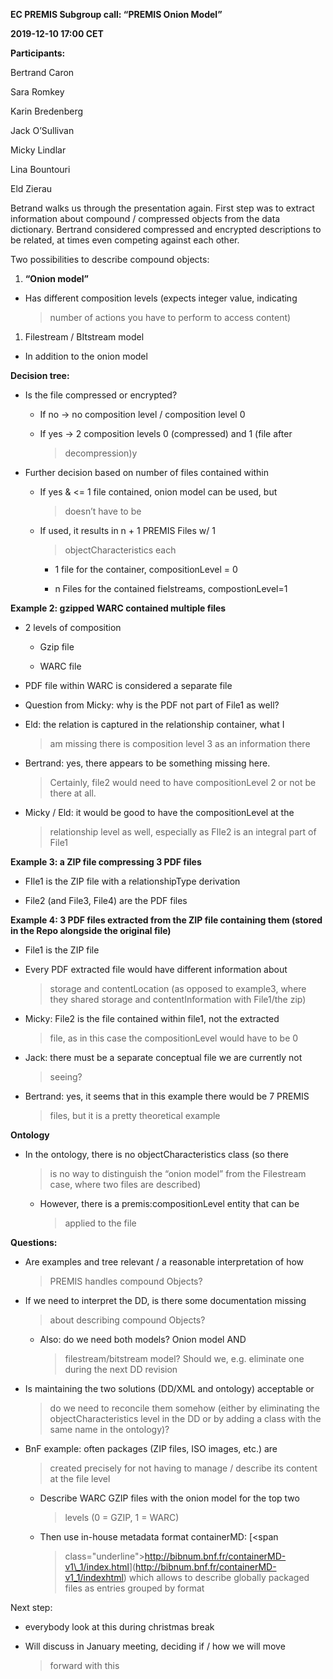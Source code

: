 **EC PREMIS Subgroup call: “PREMIS Onion Model”**

**2019-12-10 17:00 CET**

**Participants:**

Bertrand Caron

Sara Romkey

Karin Bredenberg

Jack O’Sullivan

Micky Lindlar

Lina Bountouri

Eld Zierau

Betrand walks us through the presentation again. First step was to
extract information about compound / compressed objects from the data
dictionary. Bertrand considered compressed and encrypted descriptions to
be related, at times even competing against each other.

Two possibilities to describe compound objects:

1.  **“Onion model”**

-   Has different composition levels (expects integer value, indicating
    > number of actions you have to perform to access content)

1.  Filestream / BItstream model

-   In addition to the onion model

**Decision tree:**

-   Is the file compressed or encrypted?

    -   If no → no composition level / composition level 0

    -   If yes → 2 composition levels 0 (compressed) and 1 (file after
        > decompression)y

-   Further decision based on number of files contained within

    -   If yes & &lt;= 1 file contained, onion model can be used, but
        > doesn’t have to be

    -   If used, it results in n + 1 PREMIS Files w/ 1
        > objectCharacteristics each

        -   1 file for the container, compositionLevel = 0

        -   n Files for the contained fielstreams, compostionLevel=1

**Example 2: gzipped WARC contained multiple files**

-   2 levels of composition

    -   Gzip file

    -   WARC file

-   PDF file within WARC is considered a separate file

-   Question from Micky: why is the PDF not part of File1 as well?

-   Eld: the relation is captured in the relationship container, what I
    > am missing there is composition level 3 as an information there

-   Bertrand: yes, there appears to be something missing here.
    > Certainly, file2 would need to have compositionLevel 2 or not be
    > there at all.

-   Micky / Eld: it would be good to have the compositionLevel at the
    > relationship level as well, especially as FIle2 is an integral
    > part of File1

**Example 3: a ZIP file compressing 3 PDF files**

-   FIle1 is the ZIP file with a relationshipType derivation

-   File2 (and File3, File4) are the PDF files

**Example 4: 3 PDF files extracted from the ZIP file containing them
(stored in the Repo alongside the original file)**

-   File1 is the ZIP file

-   Every PDF extracted file would have different information about
    > storage and contentLocation (as opposed to example3, where they
    > shared storage and contentInformation with File1/the zip)

-   Micky: File2 is the file contained within file1, not the extracted
    > file, as in this case the compositionLevel would have to be 0

-   Jack: there must be a separate conceptual file we are currently not
    > seeing?

-   Bertrand: yes, it seems that in this example there would be 7 PREMIS
    > files, but it is a pretty theoretical example

**Ontology**

-   In the ontology, there is no objectCharacteristics class (so there
    > is no way to distinguish the “onion model” from the Filestream
    > case, where two files are described)

    -   However, there is a premis:compositionLevel entity that can be
        > applied to the file

**Questions:**

-   Are examples and tree relevant / a reasonable interpretation of how
    > PREMIS handles compound Objects?

-   If we need to interpret the DD, is there some documentation missing
    > about describing compound Objects?

    -   Also: do we need both models? Onion model AND
        > filestream/bitstream model? Should we, e.g. eliminate one
        > during the next DD revision

-   Is maintaining the two solutions (DD/XML and ontology) acceptable or
    > do we need to reconcile them somehow (either by eliminating the
    > objectCharacteristics level in the DD or by adding a class with
    > the same name in the ontology)?

-   BnF example: often packages (ZIP files, ISO images, etc.) are
    > created precisely for not having to manage / describe its content
    > at the file level

    -   Describe WARC GZIP files with the onion model for the top two
        > levels (0 = GZIP, 1 = WARC)

    -   Then use in-house metadata format containerMD: [<span
        > class="underline">http://bibnum.bnf.fr/containerMD-v1\_1/index.html</span>](http://bibnum.bnf.fr/containerMD-v1_1/indexhtml)
        > which allows to describe globally packaged files as entries
        > grouped by format

Next step:  
- everybody look at this during christmas break

-   Will discuss in January meeting, deciding if / how we will move
    > forward with this
